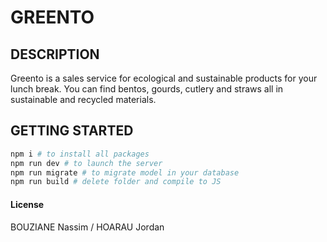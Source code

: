# GREENTO

## DESCRIPTION
Greento is a sales service for ecological and sustainable products for your lunch break.
You can find bentos, gourds, cutlery and straws all in sustainable and recycled materials.

## GETTING STARTED
```bash
npm i # to install all packages
npm run dev # to launch the server
npm run migrate # to migrate model in your database
npm run build # delete folder and compile to JS
```

#### License
BOUZIANE Nassim / HOARAU Jordan